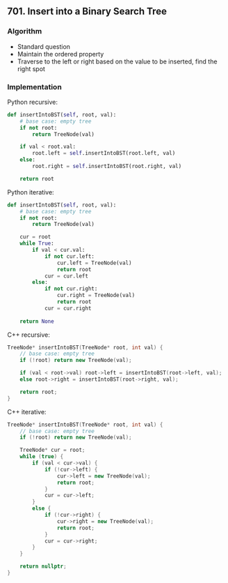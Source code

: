 ## 701. Insert into a Binary Search Tree
### Algorithm
- Standard question
- Maintain the ordered property
- Traverse to the left or right based on the value to be inserted, find the right spot
### Implementation
Python recursive:
```python
def insertIntoBST(self, root, val):
    # base case: empty tree
    if not root:
        return TreeNode(val)

    if val < root.val:
        root.left = self.insertIntoBST(root.left, val)
    else:
        root.right = self.insertIntoBST(root.right, val)

    return root
```
Python iterative:
```python
def insertIntoBST(self, root, val):
    # base case: empty tree
    if not root:
        return TreeNode(val)

    cur = root
    while True:
        if val < cur.val:
            if not cur.left:
                cur.left = TreeNode(val)
                return root
            cur = cur.left
        else:
            if not cur.right:
                cur.right = TreeNode(val)
                return root
            cur = cur.right
    
    return None
```
C++ recursive:
```cpp
TreeNode* insertIntoBST(TreeNode* root, int val) {
    // base case: empty tree
    if (!root) return new TreeNode(val);

    if (val < root->val) root->left = insertIntoBST(root->left, val);
    else root->right = insertIntoBST(root->right, val);

    return root;
}
```
C++ iterative:
```cpp
TreeNode* insertIntoBST(TreeNode* root, int val) {
    // base case: empty tree
    if (!root) return new TreeNode(val);

    TreeNode* cur = root;
    while (true) {
        if (val < cur->val) {
            if (!cur->left) {
                cur->left = new TreeNode(val);
                return root;
            }
            cur = cur->left;
        }
        else {
            if (!cur->right) {
                cur->right = new TreeNode(val);
                return root;
            }
            cur = cur->right;
        }
    }

    return nullptr;
}
```